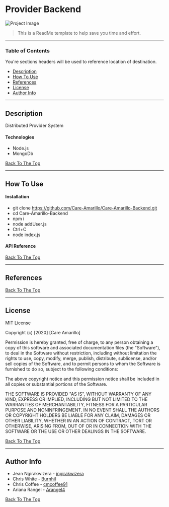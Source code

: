 # Provider Backend 

![Project Image](project-image-url)

> This is a ReadMe template to help save you time and effort.

---

### Table of Contents
You're sections headers will be used to reference location of destination.

- [Description](#description)
- [How To Use](#how-to-use)
- [References](#references)
- [License](#license)
- [Author Info](#author-info)

---

## Description

Distributed Provider System 

#### Technologies

- Node.js
- MongoDb


[Back To The Top](#provider-backend)

---

## How To Use

#### Installation

- git clone https://github.com/Care-Amarillo/Care-Amarillo-Backend.git
- cd Care-Amarillo-Backend
- npm i 
- node addUser.js
- Ctrl+C
- node index.js

#### API Reference



[Back To The Top](#provider-backend)

---

## References
[Back To The Top](#provider-backend)

---

## License

MIT License

Copyright (c) [2020] [Care Amarillo]

Permission is hereby granted, free of charge, to any person obtaining a copy
of this software and associated documentation files (the "Software"), to deal
in the Software without restriction, including without limitation the rights
to use, copy, modify, merge, publish, distribute, sublicense, and/or sell
copies of the Software, and to permit persons to whom the Software is
furnished to do so, subject to the following conditions:

The above copyright notice and this permission notice shall be included in all
copies or substantial portions of the Software.

THE SOFTWARE IS PROVIDED "AS IS", WITHOUT WARRANTY OF ANY KIND, EXPRESS OR
IMPLIED, INCLUDING BUT NOT LIMITED TO THE WARRANTIES OF MERCHANTABILITY,
FITNESS FOR A PARTICULAR PURPOSE AND NONINFRINGEMENT. IN NO EVENT SHALL THE
AUTHORS OR COPYRIGHT HOLDERS BE LIABLE FOR ANY CLAIM, DAMAGES OR OTHER
LIABILITY, WHETHER IN AN ACTION OF CONTRACT, TORT OR OTHERWISE, ARISING FROM,
OUT OF OR IN CONNECTION WITH THE SOFTWARE OR THE USE OR OTHER DEALINGS IN THE
SOFTWARE.

[Back To The Top](#provider-backend)

---

## Author Info

- Jean Ngirakwizera - [jngirakwizera](https://github.com/jngirakwizera)
- Chris White - [Burnhil](https://github.com/Burnhil)
- Chris Coffee - [cmcoffee91](https://github.com/cmcoffee91)
- Ariana Rangel - [Arangel4](https://github.com/Arangel4)

[Back To The Top](#top)
